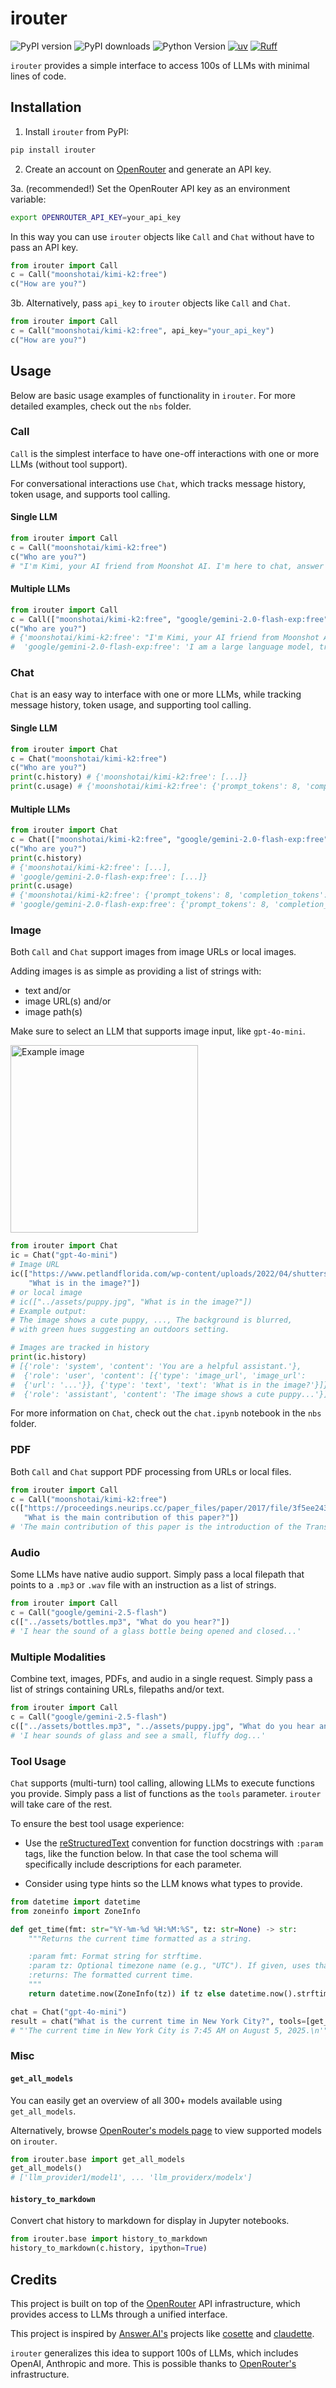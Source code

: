 # irouter

![PyPI version](https://img.shields.io/pypi/v/irouter)
![PyPI downloads](https://img.shields.io/pypi/dm/irouter)
![Python Version](https://img.shields.io/badge/dynamic/toml?url=https://raw.githubusercontent.com/carlolepelaars/irouter/master/pyproject.toml&query=%24.project%5B%22requires-python%22%5D&label=python&color=blue) 
[![uv](https://img.shields.io/endpoint?url=https://raw.githubusercontent.com/astral-sh/uv/main/assets/badge/v0.json)](https://github.com/astral-sh/uv)
[![Ruff](https://img.shields.io/endpoint?url=https://raw.githubusercontent.com/astral-sh/ruff/main/assets/badge/v2.json)](https://github.com/astral-sh/ruff)

`irouter` provides a simple interface to access 100s of LLMs with minimal lines of code.

## Installation

1. Install `irouter` from PyPI:

```bash
pip install irouter
```

2. Create an account on [OpenRouter](https://openrouter.ai) and generate an API key.

3a. (recommended!) Set the OpenRouter API key as an environment variable:

```bash
export OPENROUTER_API_KEY=your_api_key
```

In this way you can use `irouter` objects like `Call` and `Chat` without have to pass an API key.

```python
from irouter import Call
c = Call("moonshotai/kimi-k2:free")
c("How are you?")
```

3b. Alternatively, pass `api_key` to `irouter` objects like `Call` and `Chat`.

```python
from irouter import Call
c = Call("moonshotai/kimi-k2:free", api_key="your_api_key")
c("How are you?")
```

## Usage

Below are basic usage examples of functionality in `irouter`. For more detailed examples, check out the `nbs` folder.

### Call

`Call` is the simplest interface to have one-off interactions with one or more LLMs (without tool support).

For conversational interactions use `Chat`, which tracks message history, token usage, and supports tool calling.

#### Single LLM
```python
from irouter import Call
c = Call("moonshotai/kimi-k2:free")
c("Who are you?")
# "I'm Kimi, your AI friend from Moonshot AI. I'm here to chat, answer your questions, and help you out whenever you need it."
```

#### Multiple LLMs
```python
from irouter import Call
c = Call(["moonshotai/kimi-k2:free", "google/gemini-2.0-flash-exp:free"])
c("Who are you?")
# {'moonshotai/kimi-k2:free': "I'm Kimi, your AI friend from Moonshot AI. I'm here to chat, answer your questions, and help you out whenever you need it.",
#  'google/gemini-2.0-flash-exp:free': 'I am a large language model, trained by Google.\n'}
```

### Chat

`Chat` is an easy way to interface with one or more LLMs, while tracking message history, token usage, and supporting tool calling.

#### Single LLM

```python
from irouter import Chat
c = Chat("moonshotai/kimi-k2:free")
c("Who are you?")
print(c.history) # {'moonshotai/kimi-k2:free': [...]}
print(c.usage) # {'moonshotai/kimi-k2:free': {'prompt_tokens': 8, 'completion_tokens': 8, 'total_tokens': 16}}
```

#### Multiple LLMs

```python
from irouter import Chat
c = Chat(["moonshotai/kimi-k2:free", "google/gemini-2.0-flash-exp:free"])
c("Who are you?")
print(c.history) 
# {'moonshotai/kimi-k2:free': [...], 
# 'google/gemini-2.0-flash-exp:free': [...]}
print(c.usage) 
# {'moonshotai/kimi-k2:free': {'prompt_tokens': 8, 'completion_tokens': 8, 'total_tokens': 16}, 
# 'google/gemini-2.0-flash-exp:free': {'prompt_tokens': 8, 'completion_tokens': 10, 'total_tokens': 18}}
```

### Image

Both `Call` and `Chat` support images from image URLs or local images.

Adding images is as simple as providing a list of strings with:
- text and/or
- image URL(s) and/or
- image path(s)

Make sure to select an LLM that supports image input, like `gpt-4o-mini`.

<img src="https://www.petlandflorida.com/wp-content/uploads/2022/04/shutterstock_1290320698-1-scaled.jpg" alt="Example image" width="300">

```python
from irouter import Chat
ic = Chat("gpt-4o-mini")
# Image URL
ic(["https://www.petlandflorida.com/wp-content/uploads/2022/04/shutterstock_1290320698-1-scaled.jpg", 
    "What is in the image?"])
# or local image
# ic(["../assets/puppy.jpg", "What is in the image?"])
# Example output:
# The image shows a cute puppy, ..., The background is blurred, 
# with green hues suggesting an outdoors setting.

# Images are tracked in history
print(ic.history)
# [{'role': 'system', 'content': 'You are a helpful assistant.'}, 
#  {'role': 'user', 'content': [{'type': 'image_url', 'image_url':
#  {'url': '...'}}, {'type': 'text', 'text': 'What is in the image?'}]}, 
#  {'role': 'assistant', 'content': 'The image shows a cute puppy...'}]
```

For more information on `Chat`, check out the `chat.ipynb` notebook in the `nbs` folder.

### PDF

Both `Call` and `Chat` support PDF processing from URLs or local files.

```python
from irouter import Call
c = Call("moonshotai/kimi-k2:free")
c(["https://proceedings.neurips.cc/paper_files/paper/2017/file/3f5ee243547dee91fbd053c1c4a845aa-Paper.pdf", 
   "What is the main contribution of this paper?"])
# 'The main contribution of this paper is the introduction of the Transformer architecture...'
```

### Audio

Some LLMs have native audio support. Simply pass a local filepath that points to a `.mp3` or `.wav` file with an instruction as a list of strings.

```python
from irouter import Call
c = Call("google/gemini-2.5-flash")
c(["../assets/bottles.mp3", "What do you hear?"])
# 'I hear the sound of a glass bottle being opened and closed...'
```

### Multiple Modalities

Combine text, images, PDFs, and audio in a single request. Simply pass a list of strings containing URLs, filepaths and/or text.

```python
from irouter import Call
c = Call("google/gemini-2.5-flash")
c(["../assets/bottles.mp3", "../assets/puppy.jpg", "What do you hear and see?"])
# 'I hear sounds of glass and see a small, fluffy dog...'
```

### Tool Usage

`Chat` supports (multi-turn) tool calling, allowing LLMs to execute functions you provide. Simply pass a list of functions as the `tools` parameter. `irouter` will take care of the rest.

To ensure the best tool usage experience:

- Use the [reStructuredText](https://www.sphinx-doc.org/en/master/usage/restructuredtext/basics.html) convention for function docstrings with `:param` tags, like the function below. In that case the tool schema will specifically include descriptions for each parameter.

- Consider using type hints so the LLM knows what types to provide.

```python
from datetime import datetime
from zoneinfo import ZoneInfo

def get_time(fmt: str="%Y-%m-%d %H:%M:%S", tz: str=None) -> str:
    """Returns the current time formatted as a string.

    :param fmt: Format string for strftime.
    :param tz: Optional timezone name (e.g., "UTC"). If given, uses that timezone.
    :returns: The formatted current time.
    """
    return datetime.now(ZoneInfo(tz)) if tz else datetime.now().strftime(fmt)

chat = Chat("gpt-4o-mini")
result = chat("What is the current time in New York City?", tools=[get_time])
# "'The current time in New York City is 7:45 AM on August 5, 2025.\n'"
```

### Misc

#### `get_all_models`

You can easily get an overview of all 300+ models available using `get_all_models`.

Alternatively, browse [OpenRouter's models page](https://openrouter.ai/models) to view supported models on `irouter`.

```python
from irouter.base import get_all_models
get_all_models()
# ['llm_provider1/model1', ... 'llm_providerx/modelx']
```

#### `history_to_markdown`

Convert chat history to markdown for display in Jupyter notebooks.

```python
from irouter.base import history_to_markdown
history_to_markdown(c.history, ipython=True)
```

## Credits

This project is built on top of the [OpenRouter](https://openrouter.ai) API infrastructure, which provides access to LLMs through a unified interface.

This project is inspired by [Answer.AI's](https://www.answer.ai) projects like [cosette](https://github.com/AnswerDotAI/cosette) and [claudette](https://github.com/AnswerDotAI/claudette).

`irouter` generalizes this idea to support 100s of LLMs, which includes OpenAI, Anthropic and more. This is possible thanks to [OpenRouter's](https://openrouter.ai) infrastructure.

